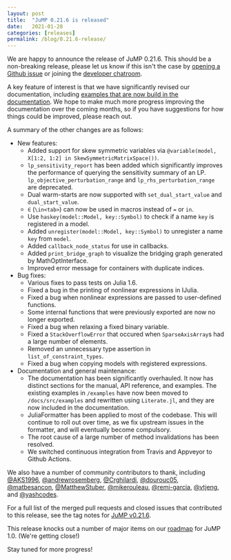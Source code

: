 ```yaml
---
layout: post
title:  "JuMP 0.21.6 is released"
date:   2021-01-28
categories: [releases]
permalink: /blog/0.21.6-release/
---
```


We are happy to announce the release of JuMP 0.21.6. This should be a
non-breaking release, please let us know if this isn't the case by
[opening a Github issue](https://github.com/jump-dev/JuMP.jl/issues/new/choose)
or joining the [developer chatroom](https://gitter.im/JuliaOpt/JuMP-dev).

A key feature of interest is that we have significantly revised our
documentation, including [examples that are now build in the documentation](https://jump.dev/JuMP.jl/v0.21.6/examples/basic/).
We hope to make much more progress improving the documentation over the coming
months, so if you have suggestions for how things could be improved, please
reach out.

A summary of the other changes are as follows:

- New features:
  * Added support for skew symmetric variables via
    `@variable(model, X[1:2, 1:2] in SkewSymmetricMatrixSpace())`.
  * `lp_sensitivity_report` has been added which significantly improves the
    performance of querying the sensitivity summary of an LP.
    `lp_objective_perturbation_range` and `lp_rhs_perturbation_range` are
    deprecated.
  * Dual warm-starts are now supported with `set_dual_start_value` and
    `dual_start_value`.
  * `∈` (`\in<tab>`) can now be used in macros instead of `=` or `in`.
  * Use `haskey(model::Model, key::Symbol)` to check if a name `key` is
    registered in a model.
  * Added `unregister(model::Model, key::Symbol)` to unregister a name `key`
    from `model`.
  * Added `callback_node_status` for use in callbacks.
  * Added `print_bridge_graph` to visualize the bridging graph generated by
    MathOptInterface.
  * Improved error message for containers with duplicate indices.
- Bug fixes:
  * Various fixes to pass tests on Julia 1.6.
  * Fixed a bug in the printing of nonlinear expressions in IJulia.
  * Fixed a bug when nonlinear expressions are passed to user-defined functions.
  * Some internal functions that were previously exported are now no longer
    exported.
  * Fixed a bug when relaxing a fixed binary variable.
  * Fixed a `StackOverflowError` that occured when `SparseAxisArray`s had a
    large number of elements.
  * Removed an unnecessary type assertion in `list_of_constraint_types`.
  * Fixed a bug when copying models with registered expressions.
- Documentation and general maintenance:
  * The documentation has been significantly overhauled. It now has distinct
    sections for the manual, API reference, and examples. The existing examples
    in `/examples` have now been moved to `/docs/src/examples` and rewritten
    using `Literate.jl`, and they are now included in the documentation.
  * JuliaFormatter has been applied to most of the codebase. This will continue
    to roll out over time, as we fix upstream issues in the formatter, and will
    eventually become compulsory.
  * The root cause of a large number of method invalidations has been resolved.
  * We switched continuous integration from Travis and Appveyor to Github
    Actions.

We also have a number of community contributors to thank, including
[@AKS1996](https://github.com/AKS1996),
[@andrewrosemberg](https://github/com/andrewrosemberg),
[@Crghilardi](https://github/com/Crghilardi),
[@dourouc05](https://github.com/dourouc05),
[@matbesancon](https://github/com/matbesancon),
[@MatthewStuber](https://github/com/MatthewStuber),
[@mikerouleau](https://github/com/mikerouleau),
[@remi-garcia](https://github/com/andrewrosemberg),
[@vtjeng](https://github.com/vtjeng), and
[@yashcodes](https://github.com/yashcodes).

For a full list of the merged pull requests and closed issues that contributed
to this release, see the tag notes for [JuMP v0.21.6](https://github.com/jump-dev/JuMP.jl/releases/tag/v0.21.6).

This release knocks out a number of major items on our
[roadmap](https://jump.dev/JuMP.jl/v0.21.6/roadmap/) for JuMP 1.0. (We're
getting close!)

Stay tuned for more progress!
